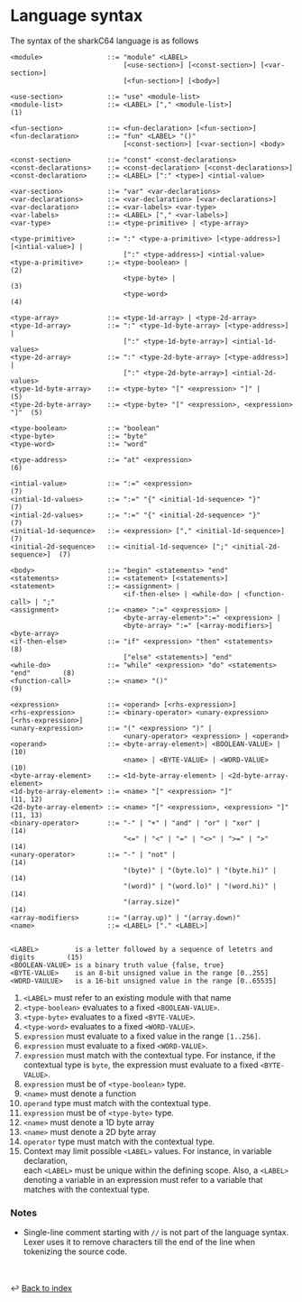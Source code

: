 # Language syntax

The syntax of the sharkC64 language is as follows

```
<module>                ::= "module" <LABEL> 
                            [<use-section>] [<const-section>] [<var-section>] 
                            [<fun-section>] [<body>]

<use-section>           ::= "use" <module-list>
<module-list>           ::= <LABEL> ["," <module-list>]                     (1)

<fun-section>           ::= <fun-declaration> [<fun-section>]
<fun-declaration>       ::= "fun" <LABEL> "()"
                            [<const-section>] [<var-section>] <body>

<const-section>         ::= "const" <const-declarations>
<const-declarations>    ::= <const-declaration> [<const-declarations>]
<const-declaration>     ::= <LABEL> [":" <type>] <intial-value>

<var-section>           ::= "var" <var-declarations>
<var-declarations>      ::= <var-declaration> [<var-declarations>]
<var-declaration>       ::= <var-labels> <var-type>
<var-labels>            ::= <LABEL> ["," <var-labels>]
<var-type>              ::= <type-primitive> | <type-array>

<type-primitive>        ::= ":" <type-a-primitive> [<type-address>] [<intial-value>] |
                            [":" <type-address>] <intial-value>
<type-a-primitive>      ::= <type-boolean> |                                (2) 
                            <type-byte> |                                   (3)
                            <type-word>                                     (4)

<type-array>            ::= <type-1d-array> | <type-2d-array>
<type-1d-array>         ::= ":" <type-1d-byte-array> [<type-address>] |
                            [":" <type-1d-byte-array>] <intial-1d-values>  
<type-2d-array>         ::= ":" <type-2d-byte-array> [<type-address>] |
                            [":" <type-2d-byte-array>] <intial-2d-values>  
<type-1d-byte-array>    ::= <type-byte> "[" <expression> "]" |              (5)
<type-2d-byte-array>    ::= <type-byte> "[" <expression>, <expression> "]"  (5) 

<type-boolean>          ::= "boolean"
<type-byte>             ::= "byte"
<type-word>             ::= "word"

<type-address>          ::= "at" <expression>                                  (6)

<intial-value>          ::= ":=" <expression>                                  (7)
<intial-1d-values>      ::= ":=" "{" <initial-1d-sequence> "}"                 (7)
<intial-2d-values>      ::= ":=" "{" <initial-2d-sequence> "}"                 (7)
<initial-1d-sequence>   ::= <expression> ["," <initial-1d-sequence>]           (7)
<initial-2d-sequence>   ::= <initial-1d-sequence> [";" <initial-2d-sequence>]  (7)

<body>                  ::= "begin" <statements> "end"
<statements>            ::= <statement> [<statements>]
<statement>             ::= <assignment> | 
                            <if-then-else> | <while-do> | <function-call> | ";"
<assignment>            ::= <name> ":=" <expression> |
                            <byte-array-element>":=" <expression> |
                            <byte-array> ":=" [<array-modifiers>] <byte-array>
<if-then-else>          ::= "if" <expression> "then" <statements>               (8)
                            ["else" <statements>] "end"  
<while-do>              ::= "while" <expression> "do" <statements> "end"        (8)
<function-call>         ::= <name> "()"                                         (9)

<expression>            ::= <operand> [<rhs-expression>]
<rhs-expression>        ::= <binary-operator> <unary-expression> [<rhs-expression>]
<unary-expression>      ::= "(" <expression> ")" | 
                            <unary-operator> <expression> | <operand> 
<operand>               ::= <byte-array-element>| <BOOLEAN-VALUE> |             (10)
                            <name> | <BYTE-VALUE> | <WORD-VALUE>                (10)
<byte-array-element>    ::= <1d-byte-array-element> | <2d-byte-array-element>
<1d-byte-array-element> ::= <name> "[" <expression> "]"                         (11, 12)
<2d-byte-array-element> ::= <name> "[" <expression>, <expression> "]"           (11, 13)
<binary-operator>       ::= "-" | "+" | "and" | "or" | "xor" |                  (14)
                            "<=" | "<" | "=" | "<>" | ">=" | ">"                (14) 
<unary-operator>        ::= "-" | "not" |                                       (14)
                            "(byte)" | "(byte.lo)" | "(byte.hi)" |              (14)
                            "(word)" | "(word.lo)" | "(word.hi)" |              (14)
                            "(array.size)"                                      (14)
<array-modifiers>       ::= "(array.up)" | "(array.down)"                         
<name>                  ::= <LABEL> ["." <LABEL>] 

    
<LABEL>         is a letter followed by a sequence of letetrs and digits        (15) 
<BOOLEAN-VALUE> is a binary truth value {false, true}
<BYTE-VALUE>    is an 8-bit unsigned value in the range [0..255]    
<WORD-VAULUE>   is a 16-bit unsigned value in the range [0..65535]
```

1. `<LABEL>` must refer to an existing module with that name 
2. `<type-boolean>` evaluates to a fixed `<BOOLEAN-VALUE>`. 
3. `<type-byte>` evaluates to a fixed `<BYTE-VALUE>`. 
4. `<type-word>` evaluates to a fixed `<WORD-VALUE>`. 
5. `expression` must evaluate to a fixed value in the range `[1..256]`. 
6. `expression` must evaluate to a fixed `<WORD-VALUE>`. 
7. `expression` must match with the contextual type. 
   For instance, if the contextual type is `byte`, the expression must evaluate to a fixed `<BYTE-VALUE>`.
8. `expression` must be of `<type-boolean>` type.
9. `<name>` must denote a function
10. `operand` type must match with the contextual type.
11. `expression` must be of `<type-byte>` type.
12. `<name>` must denote a 1D byte array
13. `<name>` must denote a 2D byte array 
14. `operator` type must match with the contextual type. 
15. Context may limit possible `<LABEL>` values. For instance, in variable declaration,  
   each `<LABEL>` must be unique within the defining scope. Also, a `<LABEL>` denoting a variable
   in an expression must refer to a variable that matches with the contextual type. 

### Notes
- Single-line comment starting with `//` is not part of the language syntax.
  Lexer uses it to remove characters till the end of the line when tokenizing
  the source code.

<br /><br />
:leftwards_arrow_with_hook: [Back to index](../index.md)